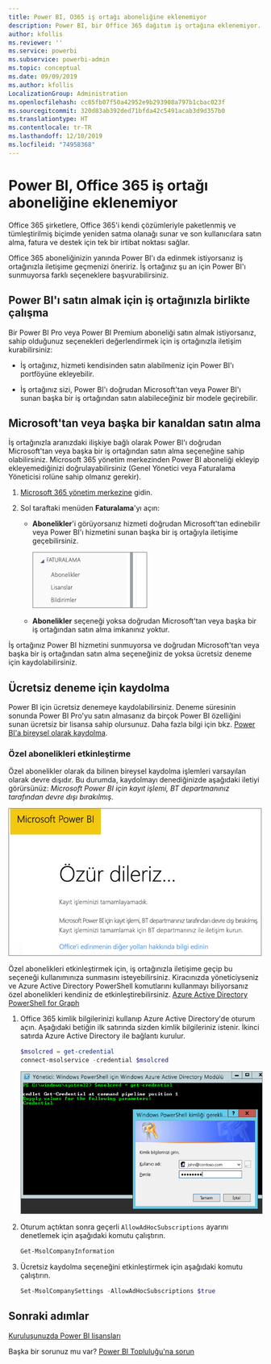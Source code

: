 ```yaml
---
title: Power BI, O365 iş ortağı aboneliğine eklenemiyor
description: Power BI, bir Office 365 dağıtım iş ortağına eklenemiyor. Dağıtılmış model, Office 365 tarafından kullanılan bir satın alma modeli.
author: kfollis
ms.reviewer: ''
ms.service: powerbi
ms.subservice: powerbi-admin
ms.topic: conceptual
ms.date: 09/09/2019
ms.author: kfollis
LocalizationGroup: Administration
ms.openlocfilehash: cc85fb07f50a42952e9b293908a797b1cbac023f
ms.sourcegitcommit: 320d83ab392ded71bfda42c5491acab3d9d357b0
ms.translationtype: HT
ms.contentlocale: tr-TR
ms.lasthandoff: 12/10/2019
ms.locfileid: "74958368"
---
```

# <a name="unable-to-add-power-bi-to-office-365-partner-subscription"></a>Power BI, Office 365 iş ortağı aboneliğine eklenemiyor

Office 365 şirketlere, Office 365'i kendi çözümleriyle paketlenmiş ve tümleştirilmiş biçimde yeniden satma olanağı sunar ve son kullanıcılara satın alma, fatura ve destek için tek bir irtibat noktası sağlar.

Office 365 aboneliğinizin yanında Power BI'ı da edinmek istiyorsanız iş ortağınızla iletişime geçmenizi öneririz. İş ortağınız şu an için Power BI'ı sunmuyorsa farklı seçeneklere başvurabilirsiniz.

## <a name="work-with-your-partner-to-purchase-power-bi"></a>Power BI'ı satın almak için iş ortağınızla birlikte çalışma

Bir Power BI Pro veya Power BI Premium aboneliği satın almak istiyorsanız, sahip olduğunuz seçenekleri değerlendirmek için iş ortağınızla iletişim kurabilirsiniz:

* İş ortağınız, hizmeti kendisinden satın alabilmeniz için Power BI'ı portföyüne ekleyebilir.

* İş ortağınız sizi, Power BI'ı doğrudan Microsoft'tan veya Power BI'ı sunan başka bir iş ortağından satın alabileceğiniz bir modele geçirebilir.

## <a name="purchase-from-microsoft-or-another-channel"></a>Microsoft'tan veya başka bir kanaldan satın alma

İş ortağınızla aranızdaki ilişkiye bağlı olarak Power BI'ı doğrudan Microsoft'tan veya başka bir iş ortağından satın alma seçeneğine sahip olabilirsiniz. Microsoft 365 yönetim merkezinden Power BI aboneliği ekleyip ekleyemediğinizi doğrulayabilirsiniz (Genel Yönetici veya Faturalama Yöneticisi rolüne sahip olmanız gerekir).

1. [Microsoft 365 yönetim merkezine](https://admin.microsoft.com/AdminPortal/Home#/homepage) gidin.

1. Sol taraftaki menüden **Faturalama**'yı açın:

    * **Abonelikler**'i görüyorsanız hizmeti doğrudan Microsoft'tan edinebilir veya Power BI'ı hizmetini sunan başka bir iş ortağıyla iletişime geçebilirsiniz.

        ![Abonelikler seçeneğinin bulunduğu Faturalama sayfası](media/service-admin-syndication-partner/billingsub.png)

    * **Abonelikler** seçeneği yoksa doğrudan Microsoft'tan veya başka bir iş ortağından satın alma imkanınız yoktur.

İş ortağınız Power BI hizmetini sunmuyorsa ve doğrudan Microsoft'tan veya başka bir iş ortağından satın alma seçeneğiniz de yoksa ücretsiz deneme için kaydolabilirsiniz.

## <a name="sign-up-for-a-free-trial"></a>Ücretsiz deneme için kaydolma

Power BI için ücretsiz denemeye kaydolabilirsiniz. Deneme süresinin sonunda Power BI Pro'yu satın almasanız da birçok Power BI özelliğini sunan ücretsiz bir lisansa sahip olursunuz. Daha fazla bilgi için bkz. [Power BI'a bireysel olarak kaydolma](service-self-service-signup-for-power-bi.md).

### <a name="enable-ad-hoc-subscriptions"></a>Özel abonelikleri etkinleştirme

Özel abonelikler olarak da bilinen bireysel kaydolma işlemleri varsayılan olarak devre dışıdır. Bu durumda, kaydolmayı denediğinizde aşağıdaki iletiyi görürsünüz: *Microsoft Power BI için kayıt işlemi, BT departmanınız tarafından devre dışı bırakılmış*.

![Üzgünüz görüntüsü](media/service-admin-syndication-partner/sorry.png)

Özel abonelikleri etkinleştirmek için, iş ortağınızla iletişime geçip bu seçeneği kullanımınıza sunmasını isteyebilirsiniz. Kiracınızda yöneticiyseniz ve Azure Active Directory PowerShell komutlarını kullanmayı biliyorsanız özel abonelikleri kendiniz de etkinleştirebilirsiniz. [Azure Active Directory PowerShell for Graph](/powershell/azure/active-directory/install-adv2/)

1. Office 365 kimlik bilgilerinizi kullanıp Azure Active Directory'de oturum açın. Aşağıdaki betiğin ilk satırında sizden kimlik bilgileriniz istenir. İkinci satırda Azure Active Directory ile bağlantı kurulur.

    ```powershell
    $msolcred = get-credential
    connect-msolservice -credential $msolcred
    ```

    ![Kimlik bilgilerinizi girin](media/service-admin-syndication-partner/aad-signin.png)

1. Oturum açtıktan sonra geçerli `AllowAdHocSubscriptions` ayarını denetlemek için aşağıdaki komutu çalıştırın.

    ```powershell
    Get-MsolCompanyInformation
    ```

1. Ücretsiz kaydolma seçeneğini etkinleştirmek için aşağıdaki komutu çalıştırın.

    ```powershell
    Set-MsolCompanySettings -AllowAdHocSubscriptions $true
    ```

## <a name="next-steps"></a>Sonraki adımlar

[Kuruluşunuzda Power BI lisansları](service-admin-licensing-organization.md)

Başka bir sorunuz mu var? [Power BI Topluluğu'na sorun](https://community.powerbi.com/)